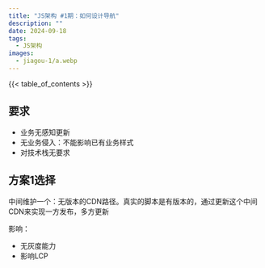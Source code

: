 ```yaml
---
title: "JS架构 #1期：如何设计导航"
description: ""
date: 2024-09-18
tags:
  - JS架构
images:
  - jiagou-1/a.webp
---
```


{{< table_of_contents >}}

## 要求

- 业务无感知更新
- 无业务侵入：不能影响已有业务样式
- 对技术栈无要求

## 方案1选择

中间维护一个：无版本的CDN路径。真实的脚本是有版本的，通过更新这个中间CDN来实现一方发布，多方更新

影响：

- 无灰度能力
- 影响LCP



